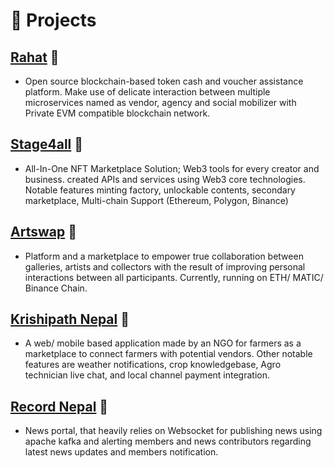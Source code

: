 # 🧪 Projects

## [Rahat](https://rahat.io/) 🔗

- Open source blockchain-based token cash and voucher assistance platform. Make use of delicate interaction between multiple microservices named as vendor, agency and social mobilizer with Private EVM compatible blockchain network.

## [Stage4all](https://stage4all.com/) 🔗

- All-In-One NFT Marketplace Solution; Web3 tools for every creator and business. created APIs and services using Web3 core technologies. Notable features minting factory, unlockable contents, secondary marketplace, Multi-chain Support (Ethereum, Polygon, Binance)

## [Artswap](https://beta.artswap.com/) 🔗

- Platform and a marketplace to empower true collaboration between galleries, artists and collectors with the result of improving personal interactions between all participants. Currently, running on ETH/ MATIC/ Binance Chain.

## [Krishipath Nepal](https://play.google.com/store/apps/details?id=com.krishipathnepal) 🔗

- A web/ mobile based application made by an NGO for farmers as a marketplace to connect farmers with potential vendors. Other notable features are weather notifications, crop knowledgebase, Agro technician live chat, and local channel payment integration.

## [Record Nepal](https://recordnepal.com/) 🔗

- News portal, that heavily relies on Websocket for publishing news using apache kafka and alerting members and news contributors regarding latest news updates and members notification.
